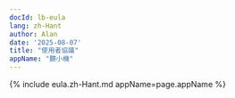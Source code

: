 ```yaml
---
docId: lb-eula
lang: zh-Hant
author: Alan
date: '2025-08-07'
title: "使用者協議"
appName: "聽小機"
---
```


{% include eula.zh-Hant.md appName=page.appName %}